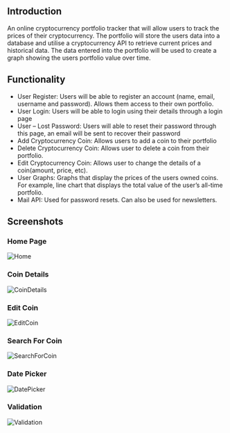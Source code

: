 ## Introduction

An online cryptocurrency portfolio tracker that will allow users to track the prices of their cryptocurrency. The portfolio will store the users data into a database and utilise a cryptocurrency API to retrieve current prices and historical data. The data entered into the portfolio will be used to create a graph showing the users portfolio value over time.


## Functionality

- User Register: Users will be able to register an account (name, email, username and password). Allows them access to their own portfolio.
- User Login: Users will be able to login using their details through a login page
- User – Lost Password: Users will able to reset their password through this page, an email will be sent to recover their password
- Add Cryptocurrency Coin: Allows users to add a coin to their portfolio
- Delete Cryptocurrency Coin: Allows user to delete a coin from their portfolio.
- Edit Cryptocurrency Coin: Allows user to change the details of a coin(amount, price, etc).
- User Graphs: Graphs that display the prices of the users owned coins. For example, line chart that displays the total value of the user’s all-time portfolio.
- Mail API: Used for password resets. Can also be used for newsletters.

##  Screenshots

### Home Page

![Home](https://github.com/youkixu/-CryptoLaravel/blob/master/screenshots/Home.png?raw=true)

### Coin Details

![CoinDetails](https://github.com/youkixu/-CryptoLaravel/blob/master/screenshots/CoinDetails.png?raw=true)

### Edit Coin

![EditCoin](https://github.com/youkixu/-CryptoLaravel/blob/master/screenshots/EditCoin.png?raw=true)


### Search For Coin

![SearchForCoin](https://github.com/youkixu/-CryptoLaravel/blob/master/screenshots/SearchingForCoin.png?raw=true)

### Date Picker

![DatePicker](https://github.com/youkixu/-CryptoLaravel/blob/master/screenshots/DatePicker.png?raw=true)

### Validation

![Validation](https://github.com/youkixu/-CryptoLaravel/blob/master/screenshots/Validation.png?raw=true)



